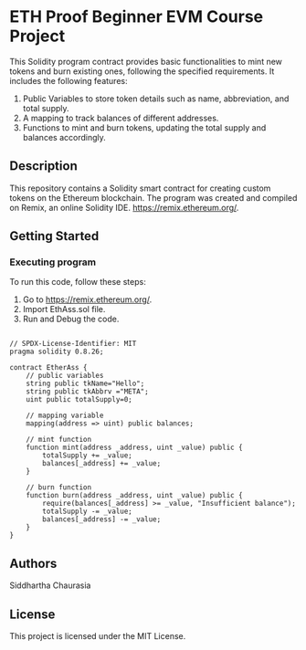 # ETH Proof Beginner EVM Course Project
This Solidity program contract provides basic functionalities to mint new tokens and burn existing ones, 
following the specified requirements.
It includes the following features:
1. Public Variables to store token details such as name, abbreviation, and total supply.
2. A mapping to track balances of different addresses.
3. Functions to mint and burn tokens, updating the total supply and balances accordingly.

## Description
This repository contains a Solidity smart contract for creating custom tokens on the Ethereum blockchain. The program was
created and compiled on Remix, an online Solidity IDE. https://remix.ethereum.org/.


## Getting Started
### Executing program
To run this code, follow these steps:
1. Go to https://remix.ethereum.org/.
2. Import EthAss.sol file.
3. Run and Debug the code.

```

// SPDX-License-Identifier: MIT
pragma solidity 0.8.26;

contract EtherAss {
    // public variables
    string public tkName="Hello";
    string public tkAbbrv ="META";
    uint public totalSupply=0;

    // mapping variable
    mapping(address => uint) public balances;

    // mint function
    function mint(address _address, uint _value) public {
        totalSupply += _value;
        balances[_address] += _value;
    }

    // burn function
    function burn(address _address, uint _value) public {
        require(balances[_address] >= _value, "Insufficient balance");
        totalSupply -= _value;
        balances[_address] -= _value;
    }
}
```

## Authors
Siddhartha Chaurasia

## License
This project is licensed under the MIT License.
